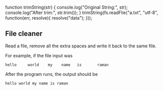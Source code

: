 function trimString(str) {
  console.log("Original String:", str);
  console.log("After trim:", str.trim());
}
trimString(fs.readFlie("a.txt", "utf-8", function(err, resolve){
    resolve("data");
}));











## File cleaner
Read a file, remove all the extra spaces and write it back to the same file.

For example, if the file input was
```
hello     world    my    name   is       raman
```

After the program runs, the output should be

```
hello world my name is raman
```

